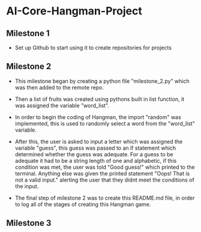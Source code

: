 # AI-Core-Hangman-Project

## Milestone 1
- Set up Github to start using it to create repositories for projects

## Milestone 2

- This milestone began by creating a python file "milestone_2.py" which was then added to the remote repo.

- Then a list of fruits was created using pythons built in list function, it was assigned the variable "word_list".

- In order to begin the coding of Hangman, the import "random" was implemented, this is used to randomly select a word from the "word_list" variable.

- After this, the user is asked to input a letter which was assigned the variable "guess", this guess was passed to an if statement which determined whether the guess was   adequate. For a guess to be adequate it had to be a string length of one and alphabetic, if this condition was met, the user was told "Good guess!" which printed to the terminal. Anything else was given the printed statement "Oops! That is not a valid input." alerting the user that they didnt meet the conditions of the input. 

- The final step of milestone 2 was to create this README.md file, in order to log all of the stages of creating this Hangman game.

## Milestone 3